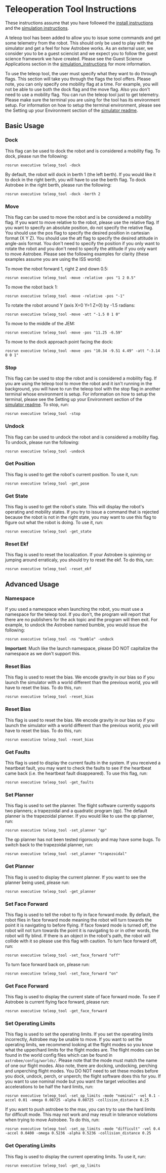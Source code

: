 # Teleoperation Tool Instructions

These instructions assume that you have followed the
[install instructions](../../INSTALL.md) and the
[simulation instructions](../../simulation/sim_overview.md).

A teleop tool has been added to allow you to issue some commands and get some
telemetry from the robot. This should only be used to play with the simulator
and get a feel for how Astrobee works. As an external user, we consider you to
be a guest sciencist and we expect you to follow the guest science framework we
have created. Please see the Guest Science Applications section in the
[simulation_instructions](../../simulation/sim_overview.md#guest-science-applications) for
more information.

To use the teleop tool, the user must specify what they want to do through
flags. This section will take you through the flags the tool offers. Please
note, you can only specify one mobility flag at a time. For example, you
will not be able to use both the dock flag and the move flag. Also you don't
need to use a mobility flag. You can run the teleop tool just to get telemetry.
Please make sure the terminal you are using for the tool has its environment
setup. For information on how to setup the terminal environment, please see
the Setting up your Environment section of the
[simulator readme](../../simulation/sim_overview.md#setting-up-your-environment).


## Basic Usage

### Dock

This flag can be used to dock the robot and is considered a mobility flag. To
dock, please run the following:

    rosrun executive teleop_tool -dock

By default, the robot will dock in berth 1 (the left berth). If you would like
it to dock in the right berth, you will have to use the berth flag. To dock
Astrobee in the right berth, please run the following:

    rosrun executive teleop_tool -dock -berth 2

### Move

This flag can be used to move the robot and is be considered a mobility flag. If
you want to move relative to the robot, please use the relative flag. If you
want to specify an absolute position, do not specify the relative flag. You
should use the pos flag to specify the desired position in cartesian format
(X Y Z). You should use the att flag to specify the desired attitude in
angle-axis format. You don't need to specify the position if you only want to
rotate the robot and you don't need to specify the attitude if you only want to
move Astrobee. Please see the following examples for clarity (these examples
assume you are using the ISS world):

To move the robot forward 1, right 2 and down 0.5:

    rosrun executive teleop_tool -move -relative -pos "1 2 0.5"

To move the robot back 1:

    rosrun executive teleop_tool -move -relative -pos "-1"

To rotate the robot around Y (axis X=0 Y=1 Z=0) by -1.5 radians:

    rosrun executive teleop_tool -move -att "-1.5 0 1 0"

To move to the middle of the JEM:

    rosrun executive teleop_tool -move -pos "11.25 -6.59"

To move to the dock approach point facing the dock:

    rosrun executive teleop_tool -move -pos "10.34 -9.51 4.49" -att "-3.14 0 0 1"

### Stop

This flag can be used to stop the robot and is considered a mobility flag. If
you are using the teleop tool to move the robot and it isn't running in the
background, you will have to run the teleop tool with the stop flag in another
terminal whose environment is setup. For information on how to setup the
terminal, please see the Setting up your Environment section of the
[simulator readme](../../simulation/sim_overview.md#setting-up-your-environment).
To stop, run:

    rosrun executive teleop_tool -stop

### Undock

This flag can be used to undock the robot and is considered a mobility flag. To
undock, please run the following:

    rosrun executive teleop_tool -undock

### Get Position

This flag is used to get the robot's current position. To use it, run:

    rosrun executive teleop_tool -get_pose

### Get State

This flag is used to get the robot's state. This will display the robot's
operating and mobility states. If you try to issue a command that is rejected
because the robot is not in the right state, you may want to use this flag to
figure out what the robot is doing. To use it, run:

    rosrun executive teleop_tool -get_state

### Reset Ekf

This flag is used to reset the localization. If your Astrobee is spinning or
jumping around erraticaly, you should try to reset the ekf. To do this, run:

    rosrun executive teleop_tool -reset_ekf

## Advanced Usage

### Namespace

If you used a namespace when launching the robot, you must use a namespace for
the teleop tool. If you don't, the program will report that there are no
publishers for the ack topic and the program will then exit. For example, to
undock the Astrobee named bumble, you would issue the following:

    rosrun executive teleop_tool -ns "bumble" -undock

**Important**: Much like the launch namespace, please DO NOT capitalize the
namespace as we don't support this.

### Reset Bias

This flag is used to reset the bias. We encode gravity in our bias so if you
launch the simulator with a world different than the previous world, you will
have to reset the bias. To do this, run:

    rosrun executive teleop_tool -reset_bias

### Reset Bias

This flag is used to reset the bias. We encode gravity in our bias so if you
launch the simulator with a world different than the previous world, you will
have to reset the bias. To do this, run:

    rosrun executive teleop_tool -reset_bias

### Get Faults

This flag is used to display the current faults in the system. If you received
a heartbeat fault, you may want to check the faults to see if the heartbeat
came back (i.e. the heartbeat fault disappeared). To use this flag, run:

    rosrun executive teleop_tool -get_faults

### Set Planner

This flag is used to set the planner. The flight software currently supports two
planners; a trapezoidal and a quadratic program (qp). The default planner is the
trapezoidal planner. If you would like to use the qp planner, run:

    rosrun executive teleop_tool -set_planner "qp"

The qp planner has not been tested rigorously and may have some bugs. To switch
back to the trapezoidal planner, run:

    rosrun executive teleop_tool -set_planner "trapezoidal"

### Get Planner

This flag is used to display the current planner. If you want to see the planner
being used, please run:

    rosrun executive teleop_tool -get_planner

### Set Face Forward

This flag is used to tell the robot to fly in face forward mode. By default,
the robot flies in face forward mode meaning the robot will turn towards the
point it is navigating to before flying. If face foward mode is turned off, the
robot will not turn towards the point it is navigating to or in other words, the
robot will fly blind. If there is an object in the robot's path, the robot will
collide with it so please use this flag with caution. To turn face forward off,
run:

    rosrun executive teleop_tool -set_face_forward "off"

To turn face forward back on, please run:

    rosrun executive teleop_tool -set_face_forward "on"

### Get Face Forward

This flag is used to display the current state of face forward mode. To see if
Astrobee is current flying face forward, please run:

    rosrun executive teleop_tool -get_face_forward

### Set Operating Limits

This flag is used to set the operating limits. If you set the operating limits
incorrectly, Astrobee may be unable to move. If you want to set the operating
limits, we recommend looking at the flight modes so you know what the
upper/hard limits for the flight modes are. The flight modes can be found in the
world config files which can be found in `astrobee/config/worlds/`. Please note
that the mode must match the name of one our flight modes. Also note, there
are docking, undocking, perching and unperching flight modes. You DO NOT need
to set these modes before you dock, undock, perch, or unperch; the flight
software does this for you. If you want to use nominal mode but you want the
target velocities and accelerations to be half the hard limits, run:

    rosrun executive teleop_tool -set_op_limits -mode "nominal" -vel 0.1 -accel 0.01 -omega 0.08725 -alpha 0.08725 -collision_distance 0.25

If you want to push astrobee to the max, you can try to use the hard limits for
difficult mode. This may not work and may result in tolerance violations when
trying to move Astrobee. To do this, run:

    rosrun executive teleop_tool -set_op_limits -mode "difficult" -vel 0.4 -accel 0.0400 -omega 0.5236 -alpha 0.5236 -collision_distance 0.25

### Get Operating Limits

This flag is used to display the current operating limits. To use it, run:

    rosrun executive teleop_tool -get_op_limits

